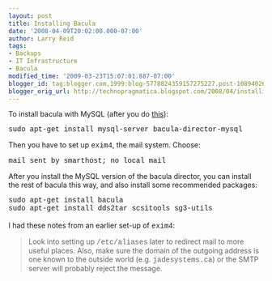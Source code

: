 ```yaml
---
layout: post
title: Installing Bacula
date: '2008-04-09T20:02:00.000-07:00'
author: Larry Reid
tags:
- Backups
- IT Infrastructure
- Bacula
modified_time: '2009-03-23T15:07:01.887-07:00'
blogger_id: tag:blogger.com,1999:blog-5778824359157275227.post-1089402684957365455
blogger_orig_url: http://technopragmatica.blogspot.com/2008/04/installing-bacula.html
---
```


To install bacula with MySQL (after you do [this][1]):  
  
<span style="font-family:courier new;">sudo apt-get install mysql-server
bacula-director-mysql</span>  
  
Then you have to set up <span style="font-family:courier
new;">exim4</span>, the mail system. Choose:  
  
<span style="font-family:courier new;">mail sent by smarthost; no local
mail</span>  
  
After you install the MySQL version of the bacula director, you can
install the rest of bacula this way, and also install some recommended
packages:  
  
<span style="font-family:courier new;">sudo apt-get install bacula  
sudo apt-get install dds2tar scsitools sg3-utils  
</span>  
I had these notes from an earlier set-up of <span
style="font-family:courier new;">exim4</span>:  
<blockquote></blockquote><blockquote>Look into setting up <span
style="font-family:courier new;">/etc/aliases</span> later to redirect
mail to more useful places. Also, make sure the domain of the outgoing
address is one known to the outside world (e.g. <span
style="font-family:courier new;">jadesystems.ca</span>) or the SMTP
server will probably reject the message.</blockquote>



[1]: http://technopragmatica.blogspot.com/2008/04/bacula-backups.html
